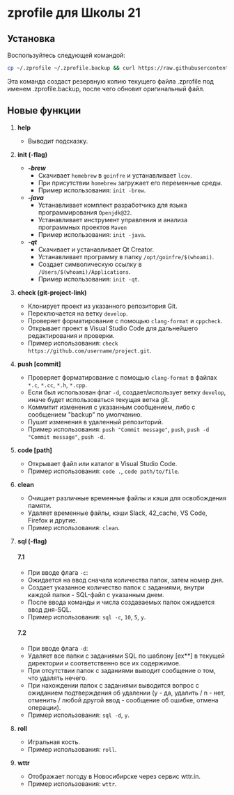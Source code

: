 # zprofile для Школы 21

## Установка

Воспользуйтесь следующей командой:
```bash
cp ~/.zprofile ~/.zprofile.backup && curl https://raw.githubusercontent.com/macygabr/ZprofileForMac/main/.zprofile > ~/.zprofile && source ~/.zprofile
```
Эта команда создаст резервную копию текущего файла .zprofile под именем .zprofile.backup, после чего обновит оригинальный файл.

## Новые функции

1. **help**
   - Выводит подсказку.

2. **init (-flag)**
   -  ***-brew***
      - Cкачивает `homebrew` в `goinfre` и устанавливает `lcov`.
      - При присутствии `homebrew` загружает его переменные среды.
      - Пример использования: `init -brew`.
   -  ***-java***
      - Устанавливает комплект разработчика для языка программирования `Openjdk@22`.
      - Устанавливает инструмент управления и анализа программных проектов `Maven`
      - Пример использования: `init -java`.
   -  ***-qt***
      - Скачивает и устанавливает Qt Creator.
      - Устанавливает программу в папку `/opt/goinfre/$(whoami)`.
      - Создает символическую ссылку в `/Users/$(whoami)/Applications`.
      - Пример использования: `init -qt`.

3. **check (git-project-link)**
   - Клонирует проект из указанного репозитория Git.
   - Переключается на ветку `develop`.
   - Проверяет форматирование с помощью `clang-format` и `cppcheck`.
   - Открывает проект в Visual Studio Code для дальнейшего редактирования и проверки.
   - Пример использования: `check https://github.com/username/project.git`.


4. **push [commit]**
   - Проверяет форматирование с помощью `clang-format` в файлах `*.c`, `*.cc`, `*.h`, `*.cpp`.
   - Если был использован флаг `-d`, cоздает/использует ветку `develop`, иначе будет использоваться текущая ветка git.
   - Коммитит изменения с указанным сообщением, либо с сообщением "backup" по умолчанию.
   - Пушит изменения в удаленный репозиторий.
   - Пример использования: `push "Commit message"`, `push`, `push -d "Commit message"`, `push -d`.

5. **code [path]**
   - Открывает файл или каталог в Visual Studio Code.
   - Пример использования: `code .`, `code path/to/file`.

6. **clean**
   - Очищает различные временные файлы и кэши для освобождения памяти.
   - Удаляет временные файлы, кэши Slack, 42_cache, VS Code, Firefox и другие.
   - Пример использования: `clean`.

7. **sql (-flag)**

   #### 7.1
   - При вводе флага `-c`:
   - Ожидается на ввод сначала количества папок, затем номер дня.
   - Создает указанное количество папок с заданиями, внутри каждой папки - SQL-файл с указанным днем.
   - После ввода команды и числа создаваемых папок ожидается ввод дня-SQL.
   - Пример использования: `sql -c`, `10`, `5`, `y`.

   #### 7.2
   - При вводе флага `-d`:
   - Удаляет все папки с заданиями SQL по шаблону [ex**] в текущей директории и соответственно все их содержимое.
   - При отсутствии папок с заданиями выводит сообщение о том, что удалять нечего.
   - При нахождении папок с заданиями выводится вопрос с ожиданием подтверждения об удалении (y - да, удалить / n - нет, отменить / любой другой ввод - сообщение об ошибке, отмена операции).
   - Пример использования: `sql -d`, `y`.


8. **roll**
   - Игральная кость.
   - Пример использования: `roll`.

9. **wttr**
   - Отображает погоду в Новосибирске через сервис wttr.in.
   - Пример использования: `wttr`.

